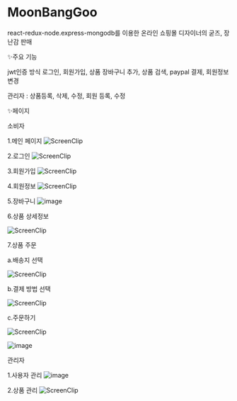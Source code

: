 # MoonBangGoo
react-redux-node.express-mongodb를 이용한 온라인 쇼핑몰
디자이너의 굳즈, 장난감 판매

✨주요 기능 
 
 jwt인증 방식 로그인, 회원가입, 
 상품 장바구니 추가, 상품 검색,
 paypal 결제, 회원정보 변경
 
 관리자 : 상품등록, 삭제, 수정, 회원 등록, 수정 


✨페이지

소비자 

1.메인 페이지 
![ScreenClip](https://user-images.githubusercontent.com/37561568/124262838-7ffae780-db6d-11eb-86fa-bbd1ccc1faf7.png)


2.로그인 
![ScreenClip](https://user-images.githubusercontent.com/37561568/124262637-3dd1a600-db6d-11eb-87eb-3243610f75c9.png)


3.회원가입
![ScreenClip](https://user-images.githubusercontent.com/37561568/124263034-b89ac100-db6d-11eb-87af-53188901a2e3.png)



4.회원정보
![ScreenClip](https://user-images.githubusercontent.com/37561568/124263154-dd8f3400-db6d-11eb-8fcb-0e1e3a6bd5b1.png)



5.장바구니
![image](https://user-images.githubusercontent.com/37561568/124262589-30b4b700-db6d-11eb-8990-dc3acf21670d.png)


6.상품 상세정보

![ScreenClip](https://user-images.githubusercontent.com/37561568/124262053-85a3fd80-db6c-11eb-9a48-cd496cbc231d.png)



7.상품 주문

  a.배송지 선택
  
  ![ScreenClip](https://user-images.githubusercontent.com/37561568/124264450-72def800-db6f-11eb-9c5d-d897d11245eb.png)


  b.결제 방법 선택
  
  ![ScreenClip](https://user-images.githubusercontent.com/37561568/124264464-78d4d900-db6f-11eb-9e2a-b3738ddaf29a.png)
  
  c.주문하기

  ![ScreenClip](https://user-images.githubusercontent.com/37561568/124264514-88542200-db6f-11eb-94aa-88400a493d89.png)

   ![image](https://user-images.githubusercontent.com/37561568/124264872-fdbff280-db6f-11eb-9935-b1bc2be893fa.png)


관리자

1.사용자 관리
![image](https://user-images.githubusercontent.com/37561568/124265312-7921a400-db70-11eb-9bab-5850fb88c96a.png)



2.상품 관리
![ScreenClip](https://user-images.githubusercontent.com/37561568/124265334-7f178500-db70-11eb-955c-db6d1a76031f.png)

